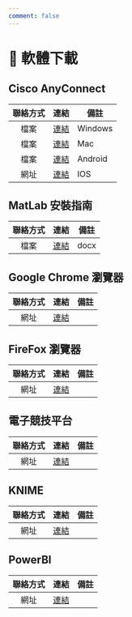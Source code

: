```yaml
---
comment: false
---
```


# 📱 軟體下載

## Cisco AnyConnect
| 聯絡方式 | 連結 | 備註 |
| :---: | :---: | --- |
| 檔案 | [連結](https://github.com/PhoenixTechProject/HandbookPicBed/raw/refs/heads/main/software/acWin.exe) | Windows |
| 檔案 | [連結](https://cdn.jsdelivr.net/gh/PhoenixTechProject/HandbookPicBed/software/acMac.pkg) | Mac |
| 檔案 | [連結](https://cdn.jsdelivr.net/gh/PhoenixTechProject/HandbookPicBed/software/acAndroid.apk) | Android |
| 網址 | [連結](https://apps.apple.com/cn/app/cisco-secure-client/id1135064690) | IOS |

## MatLab 安裝指南
| 聯絡方式 | 連結 | 備註 |
| :---: | :---: | --- |
| 檔案 | [連結](https://github.com/PhoenixTechProject/HandbookPicBed/raw/refs/heads/main/word/matlabintro.docx) | docx |

## Google Chrome 瀏覽器
| 聯絡方式 | 連結 | 備註 |
| :---: | :---: | --- |
| 網址 | [連結](https://www.google.cn/chrome/) | |

## FireFox 瀏覽器
| 聯絡方式 | 連結 | 備註 |
| :---: | :---: | --- |
| 網址 | [連結](https://www.firefox.com/en-US/?redirect_source=mozilla-org&utm_campaign=SET_DEFAULT_BROWSER) | |

## 電子競技平台
| 聯絡方式 | 連結 | 備註 |
| :---: | :---: | --- |
| 網址 | [連結](https://store.steampowered.com/about/) | |

## KNIME
| 聯絡方式 | 連結 | 備註 |
| :---: | :---: | --- |
| 網址 | [連結](https://www.knime.com/downloads) | |

## PowerBI
| 聯絡方式 | 連結 | 備註 |
| :---: | :---: | --- |
| 網址 | [連結](https://www.microsoft.com/zh-tw/power-platform/products/power-bi/) | |
